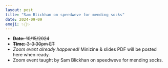 ```yaml
---
layout: post
title: "Sam Blickhan on speedweve for mending socks"
date: 2024-09-09
emoji: ✨🧦✨
---
```

* ~~**Date:** 10/15/2024~~
* ~~**Time:** 3-3:30pm ET~~
* *Zoom event already happened!* Minizine & slides PDF will be posted here when ready.
* Zoom event taught by Sam Blickhan on speedweve for mending socks.
